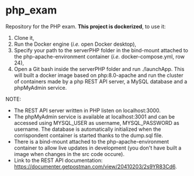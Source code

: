 # php_exam
Repository for the PHP exam. **This project is dockerized**, to use it:
1) Clone it,
3) Run the Docker engine (*i.e.* open Docker desktop),
4) Specify your path to the serverPHP folder in the bind-mount attached to the php-apache-environment container (*i.e.* docker-compose.yml, row 24),
5) Open a Git bash inside the serverPHP folder and run ./launchApp. This will built a docker image based on php:8.0-apache and run the cluster of containers made by a php REST API server, a MySQL database and a phpMyAdmin service.

NOTE:
* The REST API server written in PHP listen on localhost:3000.
* The phpMyAdmin service is available at localhost:3001 and can be accessed using MYSQL_USER as username, MYSQL_PASSWORD as username. The database is automatically initialized when the corrispondent container is started thanks to the dump.sql file.
* There is a bind-mount attached to the php-apache-environment container to allow live updates in development (you don't have built a image when changes in the src code occure).
* Link to the REST API documentation: https://documenter.getpostman.com/view/20410203/2s9YR83Cd6.
